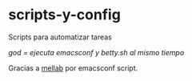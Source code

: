 # scripts-y-config

Scripts para automatizar tareas

*god = ejecuta emacsconf y betty.sh al mismo tiempo*


Gracias a [mellab](https://github.com/mellab) por emacsconf script.
